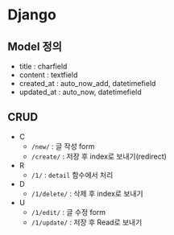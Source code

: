 # Django

## Model 정의

* title : charfield
* content : textfield
* created_at : auto_now_add, datetimefield
* updated_at : auto_now, datetimefield

## CRUD

* C
  * `/new/` : 글 작성 form
  * `/create/` : 저장 후 index로 보내기(redirect)
* R
  * `/1/` : `detail` 함수에서 처리
* D
  * `/1/delete/` : 삭제 후 index로 보내기
* U
  * `/1/edit/` : 글 수정 form
  * `/1/update/` : 저장 후 Read로 보내기